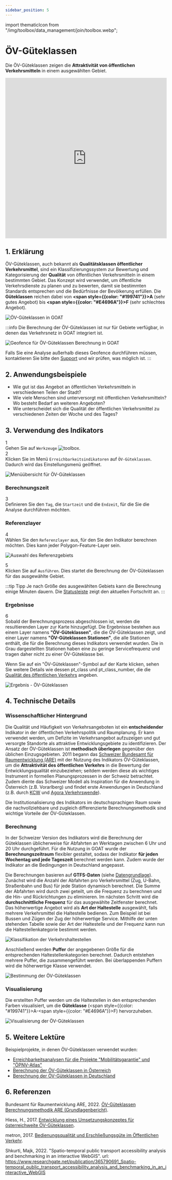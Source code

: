 ```yaml
---
sidebar_position: 5
---
```

import thematicIcon from "/img/toolbox/data_management/join/toolbox.webp";

# ÖV-Güteklassen


Die ÖV-Güteklassen zeigen die **Attraktivität von öffentlichen Verkehrsmitteln** in einem ausgewählten Gebiet.

<iframe width="100%" height="500" src="https://youtu.be/z04pHEIw0qQ" title="YouTube video player" frameborder="0" allow="accelerometer; autoplay; clipboard-write; encrypted-media; gyroscope; picture-in-picture; web-share" referrerpolicy="strict-origin-when-cross-origin" allowfullscreen></iframe>

## 1. Erklärung

ÖV-Güteklassen, auch bekannt als **Qualitätsklassen öffentlicher Verkehrsmittel**, sind ein Klassifizierungssystem zur Bewertung und Kategorisierung der **Qualität** von öffentlichen Verkehrsmitteln in einem bestimmten Gebiet. Das Konzept wird verwendet, um öffentliche Verkehrsdienste zu planen und zu bewerten, damit sie bestimmten Standards entsprechen und die Bedürfnisse der Bevölkerung erfüllen. Die **Güteklassen** reichen dabei von **<span style={{color: "#199741"}}>A</span>** (sehr gutes Angebot) bis **<span style={{color: "#E4696A"}}>F</span>** (sehr schlechtes Angebot).

![ÖV-Güteklassen in GOAT](/img/toolbox/accessibility_indicators/gueteklassen/example.png "ÖV-Güteklassen in GOAT")

:::info
Die Berechnung der ÖV-Güteklassen ist nur für Gebiete verfügbar, in denen das Verkehrsnetz in GOAT integriert ist.

<div style={{ display: 'flex', flexDirection: 'column', alignItems: 'center' }}>
  <img src={require('/img/toolbox/accessibility_indicators/gueteklassen/geofence-pt.png').default} alt="Geofence für ÖV-Güteklassen Berechnung in GOAT" style={{ maxHeight: "400px", maxWidth: "400px", alignItems:'center'}}/>
</div>

Falls Sie eine Analyse außerhalb dieses Geofence durchführen müssen, kontaktieren Sie bitte den [Support](https://plan4better.de/en/contact/ "Support kontaktieren") und wir prüfen, was möglich ist.
:::

## 2. Anwendungsbeispiele

- Wie gut ist das Angebot an öffentlichen Verkehrsmitteln in verschiedenen Teilen der Stadt?
- Wie viele Menschen sind unterversorgt mit öffentlichen Verkehrsmitteln? Wo besteht Bedarf an weiteren Angeboten?
- Wie unterscheidet sich die Qualität der öffentlichen Verkehrsmittel zu verschiedenen Zeiten der Woche und des Tages?

## 3. Verwendung des Indikators

<div class="step">
  <div class="step-number">1</div>
  <div class="content">Gehen Sie auf <code>Werkzeuge</code> <img src={thematicIcon} alt="toolbox" style={{width: "25px"}}/>. </div>
</div>

<div class="step">
  <div class="step-number">2</div>
  <div class="content">Klicken Sie im Menü <code>Erreichbarkeitsindikatoren</code> auf <code>ÖV-Güteklassen</code>. Dadurch wird das Einstellungsmenü geöffnet.</div>
</div>

![Menüübersicht für ÖV-Güteklassen](/img/toolbox/accessibility_indicators/gueteklassen/overview.png "Menüübersicht für ÖV-Güteklassen")

### Berechnungszeit

<div class="step">
  <div class="step-number">3</div>
  <div class="content">Definieren Sie den <code>Tag</code>, die <code>Startzeit</code> und die <code>Endzeit</code>, für die Sie die Analyse durchführen möchten.</div>
</div>

### Referenzlayer

<div class="step">
  <div class="step-number">4</div>
  <div class="content">Wählen Sie den <code>Referenzlayer</code> aus, für den Sie den Indikator berechnen möchten. Dies kann jeder Polygon-Feature-Layer sein.</div>
</div>

![Auswahl des Referenzgebiets](/img/toolbox/accessibility_indicators/gueteklassen/reference_area.png "Auswahl des Referenzgebiets")

<div class="step">
  <div class="step-number">5</div>
  <div class="content">Klicken Sie auf <code>Ausführen</code>. Dies startet die Berechnung der ÖV-Güteklassen für das ausgewählte Gebiet.</div>
</div>

:::tip Tipp
Je nach Größe des ausgewählten Gebiets kann die Berechnung einige Minuten dauern. Die [Statusleiste](../../workspace/home#status-bar) zeigt den aktuellen Fortschritt an.
:::

### Ergebnisse

<div class="step">
  <div class="step-number">6</div>
  <div class="content">Sobald der Berechnungsprozess abgeschlossen ist, werden die resultierenden Layer zur Karte hinzugefügt. Die Ergebnisse bestehen aus einem Layer namens <b>"ÖV-Güteklassen"</b>, die die ÖV-Güteklassen zeigt, und einer Layer namens <b>"ÖV-Güteklassen Stationen"</b>, die alle Stationen enthält, die für die Berechnung dieses Indikators verwendet wurden. Die in Grau dargestellten Stationen haben eine zu geringe Servicefrequenz und tragen daher nicht zu einer ÖV-Güteklasse bei.
  <p></p>
  Wenn Sie auf ein "ÖV-Güteklassen"-Symbol auf der Karte klicken, sehen Sie weitere Details wie dessen pt_class und pt_class_number, die die <a href="#calculation">Qualität des öffentlichen Verkehrs</a> angeben.</div>
</div>

![Ergebnis - ÖV-Güteklassen](/img/toolbox/accessibility_indicators/gueteklassen/result.png "Ergebnis - ÖV-Güteklassen")

## 4. Technische Details

### Wissenschaftlicher Hintergrund

Die Qualität und Häufigkeit von Verkehrsangeboten ist ein **entscheidender** Indikator in der öffentlichen Verkehrspolitik und Raumplanung. Er kann verwendet werden, um Defizite im Verkehrsangebot aufzuzeigen und gut versorgte Standorte als attraktive Entwicklungsgebiete zu identifizieren. Der Ansatz der ÖV-Güteklassen ist **methodisch überlegen** gegenüber den üblichen Einzugsgebieten. 2011 begann das [Schweizer Bundesamt für Raumentwicklung (ARE)](https://www.are.admin.ch/are/de/home.html) mit der Nutzung des Indikators ÖV-Güteklassen, um die **Attraktivität des öffentlichen Verkehrs** in die Bewertung der Entwicklungsqualität einzubeziehen; seitdem werden diese als wichtiges Instrument in formellen Planungsprozessen in der Schweiz betrachtet. Zudem diente das Schweizer Modell als Inspiration für die Anwendung in Österreich (z.B. Vorarlberg) und findet erste Anwendungen in Deutschland (z.B. durch [KCW](https://plan4better.de/en/references/g%C3%BCteklassen-deutschland/) und [Agora Verkehrswende](https://plan4better.de/en/references/agora/)).

Die Institutionalisierung des Indikators im deutschsprachigen Raum sowie die nachvollziehbare und zugleich differenzierte Berechnungsmethodik sind wichtige Vorteile der ÖV-Güteklassen.

### Berechnung

In der Schweizer Version des Indikators wird die Berechnung der Güteklassen üblicherweise für Abfahrten an Werktagen zwischen 6 Uhr und 20 Uhr durchgeführt. Für die Nutzung in GOAT wurde der **Berechnungszeitraum** flexibler gestaltet, sodass der Indikator **für jeden Wochentag und jede Tageszeit** berechnet werden kann. Zudem wurde der Indikator an die Bedingungen in Deutschland angepasst.

Die Berechnungen basieren auf **GTFS-Daten** (siehe [Datengrundlage](../../data/data_basis)). Zunächst wird die Anzahl der Abfahrten pro Verkehrsmittel (Zug, U-Bahn, Straßenbahn und Bus) für jede Station dynamisch berechnet. Die Summe der Abfahrten wird durch zwei geteilt, um die Frequenz zu berechnen und die Hin- und Rückrichtungen zu eliminieren. Im nächsten Schritt wird die **durchschnittliche Frequenz** für das ausgewählte Zeitfenster berechnet. Das höherwertige Angebot wird als **Art der Haltestelle** ausgewählt, falls mehrere Verkehrsmittel die Haltestelle bedienen. Zum Beispiel ist bei Bussen und Zügen der Zug der höherwertige Service. Mithilfe der unten stehenden Tabelle sowie der Art der Haltestelle und der Frequenz kann nun die Haltestellenkategorie bestimmt werden.

![Klassifikation der Verkehrshaltestellen](/img/toolbox/accessibility_indicators/gueteklassen/classification_stations_en.webp "Klassifikation der Verkehrshaltestellen")

Anschließend werden **Puffer** der angegebenen Größe für die entsprechenden Haltestellenkategorien berechnet. Dadurch entstehen mehrere Puffer, die zusammengeführt werden. Bei überlappenden Puffern wird die höherwertige Klasse verwendet.

![Bestimmung der ÖV-Güteklassen](/img/toolbox/accessibility_indicators/gueteklassen/determination_oev_gueteklasse_en.webp "Bestimmung der ÖV-Güteklassen")

### Visualisierung

Die erstellten Puffer werden um die Haltestellen in den entsprechenden Farben visualisiert, um die **Güteklasse** (<span style={{color: "#199741"}}>A</span>-<span style={{color: "#E4696A"}}>F</span>) hervorzuheben.

![Visualisierung der ÖV-Güteklassen](/img/toolbox/accessibility_indicators/gueteklassen/visualization.png "Visualisierung der ÖV-Güteklassen")

## 5. Weitere Lektüre

Beispielprojekte, in denen ÖV-Güteklassen verwendet wurden:
- [Erreichbarkeitsanalysen für die Projekte "Mobilitätsgarantie" und "ÖPNV-Atlas"](https://plan4better.de/en/references/agora/)
- [Berechnung der ÖV-Güteklassen in Österreich](https://plan4better.de/en/references/g%C3%BCteklassen-%C3%B6sterreich/)
- [Berechnung der ÖV-Güteklassen in Deutschland](https://plan4better.de/en/references/g%C3%BCteklassen-deutschland/)

## 6. Referenzen

Bundesamt für Raumentwicklung ARE, 2022. [ÖV-Güteklassen Berechnungsmethodik ARE (Grundlagenbericht)](https://www.are.admin.ch/are/de/home/medien-und-publikationen/publikationen/verkehr/ov-guteklassen-berechnungsmethodik-are.html "Open Reference").

Hiess, H., 2017. [Entwicklung eines Umsetzungskonzeptes für österreichweite ÖV-Güteklassen](https://www.oerok.gv.at/fileadmin/user_upload/Bilder/2.Reiter-Raum_u._Region/1.OEREK/OEREK_2011/PS_RO_Verkehr/OeV-G%C3%BCteklassen_Bericht_Final_2017-04-12.pdf "Open Reference").

metron, 2017. [Bedienungsqualität und Erschließungsgüte im Öffentlichen Verkehr](https://vorarlberg.at/documents/302033/472144/1-+Schlussbericht.pdf/81c5f0d7-a0f0-54c7-e951-462cd5cf2831?t=1616147848364 "Open Reference").

Shkurti, Majk, 2022. "Spatio-temporal public transport accessibility analysis and benchmarking in an interactive WebGIS". url: https://www.researchgate.net/publication/365790691_Spatio-temporal_public_transport_accessibility_analysis_and_benchmarking_in_an_interactive_WebGIS

